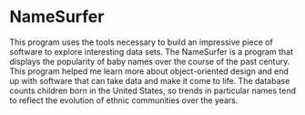 # NameSurfer
This program uses the tools necessary to build an impressive piece of software to explore interesting data sets. The NameSurfer is a program that displays the popularity of baby names over the course of the past century. This program helped me learn more about object-oriented design and end up with software that can take data and make it come to life. The database counts children born in the United States, so trends in particular names tend to reflect the evolution of ethnic communities over the years.
